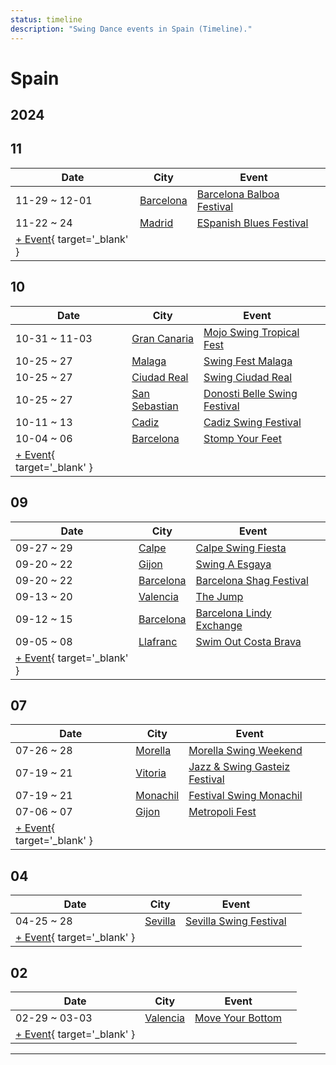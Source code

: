 ```yaml
---
status: timeline
description: "Swing Dance events in Spain (Timeline)."
---
```


# Spain

## 2024

## 11

| Date | City | Event | |
| --- | --- | --- | --- |
| 11-29 ~ 12-01 | [Barcelona](by_city.md#barcelona) | [Barcelona Balboa Festival](barcelona-balboa-festival-2024.md) |  |
| 11-22 ~ 24 | [Madrid](by_city.md#madrid) | [ESpanish Blues Festival](espanish-blues-festival-2024.md) |  |
| [+ Event](https://github.com/swingdance/events/issues/new?assignees=&labels=add+event&projects=&template=02-add_entity.yml&title=%5B2024%2Fes%5D%20%3CName%3E&region=es&province=&city=&org_id=&date_starts=2024-11-&date_ends=2024-11-){ target='_blank' }

## 10

| Date | City | Event | |
| --- | --- | --- | --- |
| 10-31 ~ 11-03 | [Gran Canaria](by_city.md#gran-canaria) | [Mojo Swing Tropical Fest](mojo-swing-tropical-fest-2024.md) |  |
| 10-25 ~ 27 | [Malaga](by_city.md#malaga) | [Swing Fest Malaga](swing-fest-malaga-2024.md) |  |
| 10-25 ~ 27 | [Ciudad Real](by_city.md#ciudad-real) | [Swing Ciudad Real](swing-ciudad-real-2024.md) |  |
| 10-25 ~ 27 | [San Sebastian](by_city.md#san-sebastian) | [Donosti Belle Swing Festival](donosti-belle-swing-festival-2024.md) |  |
| 10-11 ~ 13 | [Cadiz](by_city.md#cadiz) | [Cadiz Swing Festival](cadiz-swing-festival-2024.md) |  |
| 10-04 ~ 06 | [Barcelona](by_city.md#barcelona) | [Stomp Your Feet](stomp-your-feet-2024.md) |  |
| [+ Event](https://github.com/swingdance/events/issues/new?assignees=&labels=add+event&projects=&template=02-add_entity.yml&title=%5B2024%2Fes%5D%20%3CName%3E&region=es&province=&city=&org_id=&date_starts=2024-10-&date_ends=2024-10-){ target='_blank' }

## 09

| Date | City | Event | |
| --- | --- | --- | --- |
| 09-27 ~ 29 | [Calpe](by_city.md#calpe) | [Calpe Swing Fiesta](calpe-swing-fiesta-2024.md) |  |
| 09-20 ~ 22 | [Gijon](by_city.md#gijon) | [Swing A Esgaya](swing-a-esgaya-2024.md) |  |
| 09-20 ~ 22 | [Barcelona](by_city.md#barcelona) | [Barcelona Shag Festival](barcelona-shag-festival-2024.md) |  |
| 09-13 ~ 20 | [Valencia](by_city.md#valencia) | [The Jump](the-jump-2024.md) |  |
| 09-12 ~ 15 | [Barcelona](by_city.md#barcelona) | [Barcelona Lindy Exchange](barcelona-lindy-exchange-2024.md) |  |
| 09-05 ~ 08 | [Llafranc](by_city.md#llafranc) | [Swim Out Costa Brava](swim-out-costa-brava-2024.md) |  |
| [+ Event](https://github.com/swingdance/events/issues/new?assignees=&labels=add+event&projects=&template=02-add_entity.yml&title=%5B2024%2Fes%5D%20%3CName%3E&region=es&province=&city=&org_id=&date_starts=2024-09-&date_ends=2024-09-){ target='_blank' }

## 07

| Date | City | Event | |
| --- | --- | --- | --- |
| 07-26 ~ 28 | [Morella](by_city.md#morella) | [Morella Swing Weekend](morella-swing-weekend-2024.md) |  |
| 07-19 ~ 21 | [Vitoria](by_city.md#vitoria) | [Jazz & Swing Gasteiz Festival](jazz-n-swing-gasteiz-festival-2024.md) |  |
| 07-19 ~ 21 | [Monachil](by_city.md#monachil) | [Festival Swing Monachil](festival-swing-monachil-2024.md) |  |
| 07-06 ~ 07 | [Gijon](by_city.md#gijon) | [Metropoli Fest](metropoli-fest-2024.md) |  |
| [+ Event](https://github.com/swingdance/events/issues/new?assignees=&labels=add+event&projects=&template=02-add_entity.yml&title=%5B2024%2Fes%5D%20%3CName%3E&region=es&province=&city=&org_id=&date_starts=2024-07-&date_ends=2024-07-){ target='_blank' }

## 04

| Date | City | Event | |
| --- | --- | --- | --- |
| 04-25 ~ 28 | [Sevilla](by_city.md#sevilla) | [Sevilla Swing Festival](sevilla-swing-festival-2024.md) |  |
| [+ Event](https://github.com/swingdance/events/issues/new?assignees=&labels=add+event&projects=&template=02-add_entity.yml&title=%5B2024%2Fes%5D%20%3CName%3E&region=es&province=&city=&org_id=&date_starts=2024-04-&date_ends=2024-04-){ target='_blank' }

## 02

| Date | City | Event | |
| --- | --- | --- | --- |
| 02-29 ~ 03-03 | [Valencia](by_city.md#valencia) | [Move Your Bottom](move-your-bottom-2024.md) |  |
| [+ Event](https://github.com/swingdance/events/issues/new?assignees=&labels=add+event&projects=&template=02-add_entity.yml&title=%5B2024%2Fes%5D%20%3CName%3E&region=es&province=&city=&org_id=&date_starts=2024-02-&date_ends=2024-02-){ target='_blank' }

---

